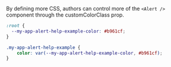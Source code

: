 By defining more CSS, authors can control more of the `<Alert />` component through the customColorClass prop.

```css
:root {
  --my-app-alert-help-example-color: #b961cf;
}

.my-app-alert-help-example {
    color: var(--my-app-alert-help-example-color, #b961cf);
}
```
